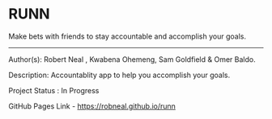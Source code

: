 # RUNN 
Make bets with friends to stay accountable and accomplish your goals. 

---

Author(s): Robert Neal , Kwabena Ohemeng, Sam Goldfield & Omer Baldo. 

Description: Accountablity app to help you accomplish your goals.  

Project Status : In Progress

GitHub Pages Link - https://robneal.github.io/runn